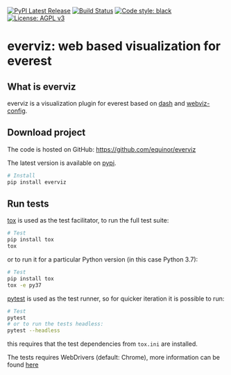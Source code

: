 [![PyPI Latest Release](https://img.shields.io/pypi/v/everviz.svg)](https://pypi.org/project/everviz/)
[![Build Status](https://travis-ci.com/equinor/everviz.svg?branch=master)](https://travis-ci.com/equinor/everviz)
[![Code style: black](https://img.shields.io/badge/code%20style-black-000000.svg)](https://github.com/psf/black)
[![License: AGPL v3](https://img.shields.io/badge/License-AGPL%20v3-blue.svg)](https://www.gnu.org/licenses/agpl-3.0)

# everviz: web based visualization for everest

## What is everviz
everviz is a visualization plugin for everest based on [dash](https://github.com/plotly/dash) 
and [webviz-config](https://github.com/equinor/webviz-config).

## Download project
The code is hosted on GitHub:
https://github.com/equinor/everviz

The latest version is available on [pypi](https://pypi.org/project/everviz).

```sh
# Install
pip install everviz
```

## Run tests
[tox](https://tox.readthedocs.io/en/latest/) is used as the test facilitator,
to run the full test suite:

```sh
# Test
pip install tox
tox
```

or to run it for a particular Python version (in this case Python 3.7):

```sh
# Test
pip install tox
tox -e py37
```

[pytest](https://docs.pytest.org/en/latest/) is used as the test runner, so for quicker
iteration it is possible to run:

```sh
# Test
pytest
# or to run the tests headless:
pytest --headless
```

this requires that the test dependencies from `tox.ini` are installed.

The tests requires WebDrivers (default: Chrome), more information can be found [here](https://dash.plotly.com/testing)
